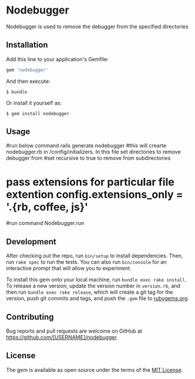 # Nodebugger

Nodebugger is used to remove the debugger from the specified directories

## Installation

Add this line to your application's Gemfile:

```ruby
gem 'nodebugger'
```

And then execute:

    $ bundle

Or install it yourself as:

    $ gem install nodebugger

## Usage

#run below command
rails generate nodebugger
#this will crearte nodebugger.rb in /config/initializers. In this file set directories to remove debugger from
#set recursive to true to remove from subdirectories
# pass extensions for particular file extention config.extensions_only = '.{rb, coffee, js}'
#run command
 Nodebugger.run

## Development

After checking out the repo, run `bin/setup` to install dependencies. Then, run `rake spec` to run the tests. You can also run `bin/console` for an interactive prompt that will allow you to experiment.

To install this gem onto your local machine, run `bundle exec rake install`. To release a new version, update the version number in `version.rb`, and then run `bundle exec rake release`, which will create a git tag for the version, push git commits and tags, and push the `.gem` file to [rubygems.org](https://rubygems.org).

## Contributing

Bug reports and pull requests are welcome on GitHub at https://github.com/[USERNAME]/nodebugger.


## License

The gem is available as open source under the terms of the [MIT License](http://opensource.org/licenses/MIT).

